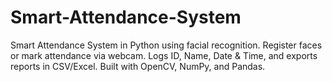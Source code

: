 # Smart-Attendance-System
Smart Attendance System in Python using facial recognition. Register faces or mark attendance via webcam. Logs ID, Name, Date &amp; Time, and exports reports in CSV/Excel. Built with OpenCV, NumPy, and Pandas.
